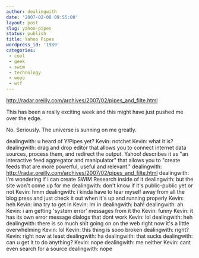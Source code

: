 ```yaml
---
author: dealingwith
date: '2007-02-08 09:55:00'
layout: post
slug: yahoo-pipes
status: publish
title: Yahoo Pipes
wordpress_id: '1989'
categories:
 - cool
 - geek
 - swim
 - technology
 - wooo
 - wtf
---
```


http://radar.oreilly.com/archives/2007/02/pipes_and_filte.html

This has been a really exciting week and this might have just pushed me over
the edge.

No. Seriously. The universe is sunning on me greatly.

dealingwith: u heard of Y!Pipes yet? Kevin: notchet Kevin: what it is?
dealingwith: drag and drop editor that allows you to connect internet data
sources, process them, and redirect the output. Yahoo! describes it as "an
interactive feed aggregator and manipulator" that allows you to "create feeds
that are more powerful, useful and relevant." dealingwith:
http://radar.oreilly.com/archives/2007/02/pipes_and_filte.html dealingwith:
i'm wondering if i can create SWIM Research inside of it dealingwith: but the
site won't come up for me dealingwith: don't know if it's public-public yet or
not Kevin: hmm dealingwith: i kinda have to tear myself away from all the blog
press and just check it out when it's up and running properly Kevin: heh
Kevin: ima try to get in Kevin: Im in dealingwith: bah! dealingwith: ah Kevin:
i am getting 'system error' messages from it tho Kevin: funny Kevin: it has
its own error message dialogs that dont work Kevin: lol dealingwith: heh
dealingwith: there is so much shit going on on the web right now it's a little
overwhelming Kevin: lol Kevin: this thing is sooo broken dealingwith: right?
Kevin: right now at least dealingwith: ha dealingwith: that sucks dealingwith:
can u get it to do anything? Kevin: nope dealingwith: me neither Kevin: cant
even search for a source dealingwith: nope

